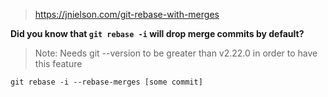 
> https://jnielson.com/git-rebase-with-merges

**Did you know that `git rebase -i` will drop merge commits by default?**

> Note: Needs git --version to be greater than v2.22.0 in order to have this feature

```shell
git rebase -i --rebase-merges [some commit]
```
